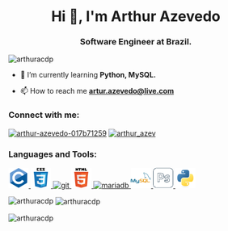<h1 align="center">Hi 👋, I'm Arthur Azevedo</h1>
<h3 align="center">Software Engineer at Brazil.</h3>

<p align="left"> <img src="https://komarev.com/ghpvc/?username=arthuracdp&label=Profile%20views&color=0e75b6&style=flat" alt="arthuracdp" /> </p>

- 🌱 I’m currently learning **Python, MySQL.**

- 📫 How to reach me **artur.azevedo@live.com**

<h3 align="left">Connect with me:</h3>
<p align="left">
<a href="https://linkedin.com/in/arthur-azevedo-017b71259" target="blank"><img align="center" src="https://raw.githubusercontent.com/rahuldkjain/github-profile-readme-generator/master/src/images/icons/Social/linked-in-alt.svg" alt="arthur-azevedo-017b71259" height="30" width="40" /></a>
<a href="https://instagram.com/arthur_azev" target="blank"><img align="center" src="https://raw.githubusercontent.com/rahuldkjain/github-profile-readme-generator/master/src/images/icons/Social/instagram.svg" alt="arthur_azev" height="30" width="40" /></a>
</p>

<h3 align="left">Languages and Tools:</h3>
<p align="left"> <a href="https://www.cprogramming.com/" target="_blank" rel="noreferrer"> <img src="https://raw.githubusercontent.com/devicons/devicon/master/icons/c/c-original.svg" alt="c" width="40" height="40"/> </a> <a href="https://www.w3schools.com/css/" target="_blank" rel="noreferrer"> <img src="https://raw.githubusercontent.com/devicons/devicon/master/icons/css3/css3-original-wordmark.svg" alt="css3" width="40" height="40"/> </a> <a href="https://git-scm.com/" target="_blank" rel="noreferrer"> <img src="https://www.vectorlogo.zone/logos/git-scm/git-scm-icon.svg" alt="git" width="40" height="40"/> </a> <a href="https://www.w3.org/html/" target="_blank" rel="noreferrer"> <img src="https://raw.githubusercontent.com/devicons/devicon/master/icons/html5/html5-original-wordmark.svg" alt="html5" width="40" height="40"/> </a> <a href="https://mariadb.org/" target="_blank" rel="noreferrer"> <img src="https://www.vectorlogo.zone/logos/mariadb/mariadb-icon.svg" alt="mariadb" width="40" height="40"/> </a> <a href="https://www.mysql.com/" target="_blank" rel="noreferrer"> <img src="https://raw.githubusercontent.com/devicons/devicon/master/icons/mysql/mysql-original-wordmark.svg" alt="mysql" width="40" height="40"/> </a> <a href="https://www.photoshop.com/en" target="_blank" rel="noreferrer"> <img src="https://raw.githubusercontent.com/devicons/devicon/master/icons/photoshop/photoshop-line.svg" alt="photoshop" width="40" height="40"/> </a> <a href="https://www.python.org" target="_blank" rel="noreferrer"> <img src="https://raw.githubusercontent.com/devicons/devicon/master/icons/python/python-original.svg" alt="python" width="40" height="40"/> </a> </p>

<p><img align="left" src="https://github-readme-stats.vercel.app/api/top-langs?username=arthuracdp&show_icons=true&locale=en&layout=compact" alt="arthuracdp" /></p>

<p>&nbsp;<img align="center" src="https://github-readme-stats.vercel.app/api?username=arthuracdp&show_icons=true&locale=en" alt="arthuracdp" /></p>

<p><img align="center" src="https://github-readme-streak-stats.herokuapp.com/?user=arthuracdp&" alt="arthuracdp" /></p>
